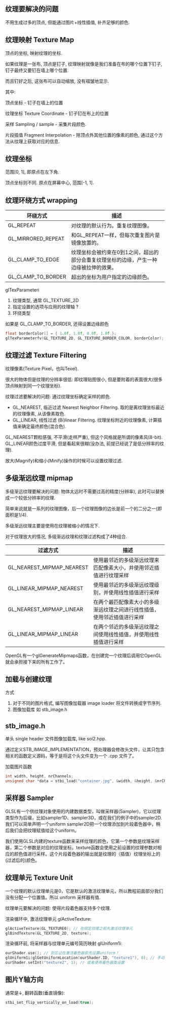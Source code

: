 ## 纹理要解决的问题

不用生成过多的顶点, 但能通过图片+线性插值, 补齐足够的颜色.

## 纹理映射 Texture Map

顶点的坐标, 映射纹理的坐标.

如果纹理是一张布, 顶点是钉子, 纹理映射就像是我们准备在布的哪个位置下钉子, 钉子最终又要钉在墙上哪个位置.

而且钉好之后, 这张布可以自动缩放, 没有褶皱地显示.

其中:

顶点坐标                        - 钉子在墙上的位置

纹理坐标 Texture Coordinate     - 钉子钉在布上的位置

采样 Sampling / sample          - 采集片段颜色.

片段插值 Fragment Interpolation - 除顶点外其他位置的像素的颜色, 通过这个方法从纹理上获取对应的信息.

## 纹理坐标

范围[0, 1], 即原点在左下角.

顶点坐标则不同. 原点在屏幕中心, 范围[-1, 1].

## 纹理环绕方式 wrapping

| 环绕方式 | 描述 |
|---|---|
GL_REPEAT	          | 对纹理的默认行为。重复纹理图像。
GL_MIRRORED_REPEAT  | 和GL_REPEAT一样，但每次重复图片是镜像放置的。
GL_CLAMP_TO_EDGE    | 纹理坐标会被约束在0到1之间，超出的部分会重复纹理坐标的边缘，产生一种边缘被拉伸的效果。
GL_CLAMP_TO_BORDER  | 超出的坐标为用户指定的边缘颜色。

glTexParameteri

1. 纹理类型, 通常 GL_TEXTURE_2D
2. 指定设置的选项与应用的纹理轴 ?
3. 环绕类型

如果是 GL_CLAMP_TO_BORDER, 还得设置边缘颜色

```c
float borderColor[] = { 1.0f, 1.0f, 0.0f, 1.0f };
glTexParameterfv(GL_TEXTURE_2D, GL_TEXTURE_BORDER_COLOR, borderColor);
```

## 纹理过滤 Texture Filtering

纹理像素(Texture Pixel，也叫Texel).

很大的物体但是纹理的分辨率很低: 即纹理贴图很小, 但是要附着的表面很大(很多顶点映射到同一个纹理坐标).

纹理过滤要解决的问题: 通过纹理坐标确定采样的颜色.

- GL_NEAREST, 临近过滤 Nearest Neighbor Filtering. 取的是离纹理坐标最近的纹理像素, 从该像素取色.
- GL_LINEAR, 线性过滤 (Bi)linear Filtering. 纹理坐标附近的纹理像素, 计算插值来确定最终颜色(混合色).

GL_NEAREST颗粒感强, 不平滑(走样严重), 但这个风格就是所谓的像素风(8-bit).
GL_LINEAR颜色过度平滑, 但是看起来很糊(没办法, 前提已经说了是低分辨率的纹理).

放大(Magnify)和缩小(Minify)操作的时候可以设置纹理过滤.

## 多级渐远纹理 mipmap

多级渐远纹理要解决的问题: 物体太远时不需要过高的精度(分辨率), 此时可以替换成一个较低分辨率的纹理.

简单来说就是一系列的纹理图像，后一个纹理图像的边长是前一个的二分之一(即面积是1/4).

多级渐远纹理主要是使用在纹理被缩小的情况下.

对于纹理放大的情况, 多级渐远纹理和纹理过滤构成了4种组合.

|过滤方式 | 描述 |
|--|--|
GL_NEAREST_MIPMAP_NEAREST |使用最邻近的多级渐远纹理来匹配像素大小，并使用邻近插值进行纹理采样
GL_LINEAR_MIPMAP_NEAREST  |使用最邻近的多级渐远纹理级别，并使用线性插值进行采样
GL_NEAREST_MIPMAP_LINEAR  |在两个最匹配像素大小的多级渐远纹理之间进行线性插值，使用邻近插值进行采样
GL_LINEAR_MIPMAP_LINEAR   |在两个邻近的多级渐远纹理之间使用线性插值，并使用线性插值进行采样

OpenGL有一个glGenerateMipmaps函数，在创建完一个纹理后调用它OpenGL就会承担接下来的所有工作了。

## 加载与创建纹理

方式

1. 对于不同的图片格式, 编写图像加载器 image loader 将文件转换成字节序列.
2. 图像加载库 如 stb_image.h

## stb_image.h

单头 single header 文件图像加载库, like sol2.hpp.

通过定义STB_IMAGE_IMPLEMENTATION，预处理器会修改头文件，让其只包含相关的函数定义源码，等于是将这个头文件变为一个 .cpp 文件了。

加载图片函数

```c++
int width, height, nrChannels;
unsigned char *data = stbi_load("container.jpg", &width, &height, &nrChannels, 0);
```

## 采样器 Sampler

GLSL有一个供纹理对象使用的内建数据类型，叫做采样器(Sampler)，它以纹理类型作为后缀，比如sampler1D、sampler3D，或在我们的例子中的sampler2D.我们可以简单声明一个uniform sampler2D把一个纹理添加到片段着色器中，稍后我们会把纹理赋值给这个uniform。

我们使用GLSL内建的texture函数来采样纹理的颜色，它第一个参数是纹理采样器，第二个参数是对应的纹理坐标。texture函数会使用之前设置的纹理参数对相应的颜色值进行采样。这个片段着色器的输出就是纹理的（插值）纹理坐标上的(过滤后的)颜色。

## 纹理单元 Texture Unit

一个纹理的默认纹理单元是0，它是默认的激活纹理单元，所以教程前面部分我们没有分配一个位置值。所以 uniform 采样器有值.

纹理单元要解决的问题: 使得片段着色器支持多个纹理.

渲染循环中, 激活纹理单元 glActiveTexture:

```c++
glActiveTexture(GL_TEXTURE0); // 在绑定纹理之前先激活纹理单元
glBindTexture(GL_TEXTURE_2D, texture);
```

渲染循环前, 将采样器与纹理单元编号简历映射 glUniform1i:

```c++
ourShader.use(); // 别忘记在激活着色器前先设置uniform！
glUniform1i(glGetUniformLocation(ourShader.ID, "texture1"), 0); // 手动设置
ourShader.setInt("texture2", 1); // 或者使用着色器类设置
```

## 图片Y轴方向

通常是↓, 翻转函数(垂直镜像):

```c++
stbi_set_flip_vertically_on_load(true);
```